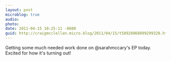 ```yaml
---
layout: post
microblog: true
audio: 
photo: 
date: 2011-04-15 10:25:11 -0600
guid: http://craigmcclellan.micro.blog/2011/04/15/t58928868899299328.html
---
```

Getting some much needed work done on @sarahmccary's EP today.  Excited for how it's turning out!
